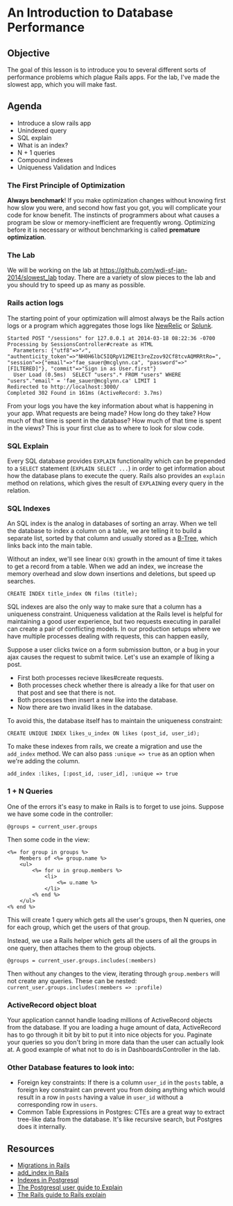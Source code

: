 # An Introduction to Database Performance

## Objective
The goal of this lesson is to introduce you to several different sorts of performance problems which plague Rails apps.  For the lab, I've made the slowest app, which you will make fast.

## Agenda
* Introduce a slow rails app
* Unindexed query
* SQL explain
* What is an index?
* N + 1 queries
* Compound indexes
* Uniqueness Validation and Indices

### The First Principle of Optimization
__Always benchmark__!  If you make optimization changes without knowing first how slow you were, and second how fast you got, you will complicate your code for know benefit.  The instincts of programmers about what causes a program be slow or memory-inefficient are frequently wrong.  Optimizing before it is necessary or without benchmarking is called __premature optimization__.

### The Lab

We will be working on the lab at https://github.com/wdi-sf-jan-2014/slowest_lab today.  There are a variety of slow pieces to the lab and you should try to speed up as many as possible.

### Rails action logs

The starting point of your optimization will almost always be the Rails action logs or a program which aggregates those logs like [NewRelic](http://newrelic.com/) or [Splunk](http://www.splunk.com/).

```
Started POST "/sessions" for 127.0.0.1 at 2014-03-18 08:22:36 -0700
Processing by SessionsController#create as HTML
  Parameters: {"utf8"=>"✓", "authenticity_token"=>"NH0H6lbC5IQRpV1ZMEIt3reZzov92Cf8tcvAQMRRtRo=", "session"=>{"email"=>"fae_sauer@mcglynn.ca", "password"=>"[FILTERED]"}, "commit"=>"Sign in as User.first"}
  User Load (0.5ms)  SELECT "users".* FROM "users" WHERE "users"."email" = 'fae_sauer@mcglynn.ca' LIMIT 1
Redirected to http://localhost:3000/
Completed 302 Found in 161ms (ActiveRecord: 3.7ms)

```

From your logs you have the key information about what is happening in your app.  What requests are being made?  How long do they take?  How much of that time is spent in the database?  How much of that time is spent in the views?  This is your first clue as to where to look for slow code.

### SQL Explain

Every SQL database provides `EXPLAIN` functionality which can be prepended to a `SELECT` statement (`EXPLAIN SELECT ...`) in order to get information about how the database plans to execute the query.  Rails also provides an `explain` method on relations, which gives the result of `EXPLAIN`ing every query in the relation.  

### SQL Indexes

An SQL index is the analog in databases of sorting an array.  When we tell the database to index a column on a table, we are telling it to build a separate list, sorted by that column and usually stored as a [B-Tree](http://en.wikipedia.org/wiki/B-tree), which links back into the main table.

Without an index, we'll see linear `O(N)` growth in the amount of time it takes to get a record from a table.  When we add an index, we increase the memory overhead and slow down insertions and deletions, but speed up searches.

```
CREATE INDEX title_index ON films (title);
```

SQL indexes are also the only way to make sure that a column has a uniqueness constraint.  Uniqueness validation at the Rails level is helpful for maintaining a good user experience, but two requests executing in parallel can create a pair of conflicting models.  In our production setups where we have multiple processes dealing with requests, this can happen easily,

Suppose a user clicks twice on a form submission button, or a bug in your ajax causes the request to submit twice.  Let's use an example of liking a post.
* First both processes recieve likes#create requests.
* Both processes check whether there is already a like for that user on that post and see that there is not.
* Both processes then insert a new like into the database.
* Now there are two invalid likes in the database.

To avoid this, the database itself has to maintain the uniqueness constraint:

```
CREATE UNIQUE INDEX likes_u_index ON likes (post_id, user_id);
```

To make these indexes from rails, we create a migration and use the `add_index` method.  We can also pass `:unique => true` as an option when we're adding the column.

```
add_index :likes, [:post_id, :user_id], :unique => true
```

### 1 + N Queries

One of the errors it's easy to make in Rails is to forget to use joins.  Suppose we have some code in the controller:

```
@groups = current_user.groups
```

Then some code in the view:

```
<%= for group in groups %>
	Members of <%= group.name %>
	<ul>
		<%= for u in group.members %>
			<li>
				<%= u.name %>
			</li>
		<% end %>
	</ul>
<% end %>
```

This will create 1 query which gets all the user's groups, then N queries, one for each group, which get the users of that group.

Instead, we use a Rails helper which gets all the users of all the groups in one query, then attaches them to the group objects.

```
@groups = current_user.groups.includes(:members)
```

Then without any changes to the view, iterating through `group.members` will not create any queries.  These can be nested: `current_user.groups.includes(:members => :profile)`

### ActiveRecord object bloat

Your application cannot handle loading millions of ActiveRecord objects from the database.  If you are loading a huge amount of data, ActiveRecord has to go through it bit by bit to put it into nice objects for you.  Paginate your queries so you don't bring in more data than the user can actually look at.  A good example of what not to do is in DashboardsController in the lab.

### Other Database features to look into:
* Foreign key constraints: If there is a column `user_id` in the `posts` table, a foreign key constraint can prevent you from doing anything which would result in a row in `posts` having a value in `user_id` without a corresponding row in `users`.
* Common Table Expressions in Postgres: CTEs are a great way to extract tree-like data from the database.  It's like recursive search, but Postgres does it internally.

## Resources
* [Migrations in Rails](http://api.rubyonrails.org/classes/ActiveRecord/Migration.html)
* [add_index in Rails](http://apidock.com/rails/ActiveRecord/ConnectionAdapters/SchemaStatements/add_index)
* [Indexes in Postgresql](http://www.postgresql.org/docs/9.3/static/sql-createindex.html)
* [The Postgresql user guide to Explain](http://www.postgresql.org/docs/9.3/static/using-explain.html)
* [The Rails guide to Rails explain](http://guides.rubyonrails.org/active_record_querying.html#running-explain)